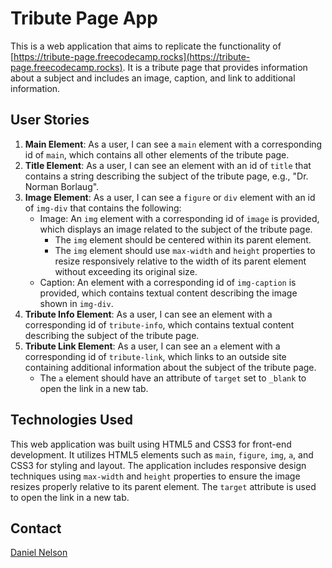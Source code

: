 # Tribute Page App

This is a web application that aims to replicate the functionality of [https://tribute-page.freecodecamp.rocks](https://tribute-page.freecodecamp.rocks). It is a tribute page that provides information about a subject and includes an image, caption, and link to additional information.

## User Stories

1. **Main Element**: As a user, I can see a `main` element with a corresponding id of `main`, which contains all other elements of the tribute page.
2. **Title Element**: As a user, I can see an element with an id of `title` that contains a string describing the subject of the tribute page, e.g., "Dr. Norman Borlaug".
3. **Image Element**: As a user, I can see a `figure` or `div` element with an id of `img-div` that contains the following:
   - Image: An `img` element with a corresponding id of `image` is provided, which displays an image related to the subject of the tribute page.
     - The `img` element should be centered within its parent element.
     - The `img` element should use `max-width` and `height` properties to resize responsively relative to the width of its parent element without exceeding its original size.
   - Caption: An element with a corresponding id of `img-caption` is provided, which contains textual content describing the image shown in `img-div`.
4. **Tribute Info Element**: As a user, I can see an element with a corresponding id of `tribute-info`, which contains textual content describing the subject of the tribute page.
5. **Tribute Link Element**: As a user, I can see an `a` element with a corresponding id of `tribute-link`, which links to an outside site containing additional information about the subject of the tribute page.
   - The `a` element should have an attribute of `target` set to `_blank` to open the link in a new tab.

## Technologies Used

This web application was built using HTML5 and CSS3 for front-end development. It utilizes HTML5 elements such as `main`, `figure`, `img`, `a`, and CSS3 for styling and layout. The application includes responsive design techniques using `max-width` and `height` properties to ensure the image resizes properly relative to its parent element. The `target` attribute is used to open the link in a new tab.

## Contact

[Daniel Nelson](https://www.linkedin.com/in/daniel-nelson-9151a6212/)
